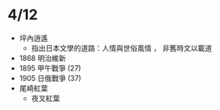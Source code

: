 # 4/12

* 坪內逍遙
  * 指出日本文學的道路：人情與世俗風情 ， 非舊時文以載道
* 1868 明治維新
* 1895 甲午戰爭 \(27\)
* 1905 日俄戰爭 \(37\)
* 尾崎紅葉
  * 夜叉紅葉

